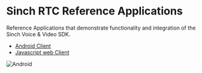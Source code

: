 # Sinch RTC Reference Applications

Reference Applications that demonstrate functionality and integration of the Sinch Voice & Video SDK.

- [Android Client](./android/README.md)
- [Javascript web Client](./javascript/README.md)

![Android](https://github.com/sinch/rtc-reference-applications/actions/workflows/build.yml/badge.svg)

